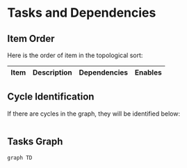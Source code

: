 
# Tasks and Dependencies


## Item Order

Here is the order of item in the topological sort:

| Item | Description | Dependencies | Enables |
| --- | --- | --- | --- |


## Cycle Identification

If there are cycles in the graph, they will be identified below:

```mermaid

```

## Tasks Graph

```mermaid
graph TD

```
